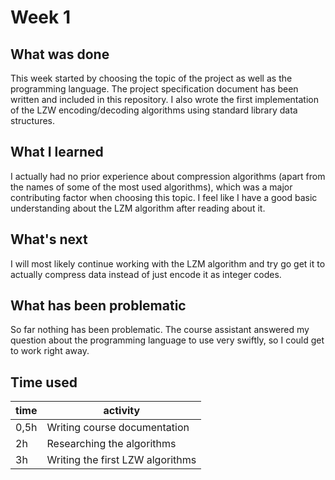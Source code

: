 # Week 1

## What was done
This week started by choosing the topic of the project as well as the programming language. The project specification document has been written and included in this repository.
I also wrote the first implementation of the LZW encoding/decoding algorithms using standard library data structures.

## What I learned
I actually had no prior experience about compression algorithms (apart from the names of some of the most used algorithms), which was a major contributing factor when choosing this topic. I feel like I have a good basic understanding about the LZM algorithm after reading about it.

## What's next
I will most likely continue working with the LZM algorithm and try go get it to actually compress data instead of just encode it as integer codes.

## What has been problematic
So far nothing has been problematic. The course assistant answered my question about the programming language to use very swiftly, so I could get to work right away.

## Time used
time | activity |
-----|----------|
0,5h | Writing course documentation |
  2h | Researching the algorithms |
  3h | Writing the first LZW algorithms |
